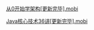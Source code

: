 [从0开始学架构[更新完毕].mobi](https://github.com/jachinlin/jachinlin.github.io/blob/master/books/%E4%BB%8E0%E5%BC%80%E5%A7%8B%E5%AD%A6%E6%9E%B6%E6%9E%84%5B%E6%9B%B4%E6%96%B0%E5%AE%8C%E6%AF%95%5D.mobi)

[Java核心技术36讲[更新完毕].mobi](https://github.com/jachinlin/jachinlin.github.io/blob/master/books/Java%E6%A0%B8%E5%BF%83%E6%8A%80%E6%9C%AF36%E8%AE%B2%5B%E6%9B%B4%E6%96%B0%E5%AE%8C%E6%AF%95%5D.mobi)

